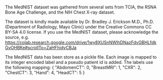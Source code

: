 The MedNIST dataset was gathered from several sets from TCIA, the RSNA Bone Age Challenge, and the NIH Chest X-ray dataset.

The dataset is kindly made available by Dr. Bradley J. Erickson M.D., Ph.D. (Department of Radiology, Mayo Clinic) under the Creative Commons CC BY-SA 4.0 license. If you use the MedNIST dataset, please acknowledge the source, e.g. https://colab.research.google.com/drive/1wy8XUSnNWlhDNazFdvGBHLfdkGvOHBKe#scrollTo=ZaHFhidyCBJa

The MedNIST data has been store as a pickle file. Each image is mapped to its integer encoded label and a pseudo patient id is added. The labels use the following mapping:
{
    "AbdomenCT": 0, 
    "BreastMRI": 1, 
    "CXR": 2, 
    "ChestCT": 3, 
    "Hand": 4, 
    "HeadCT": 5
}


